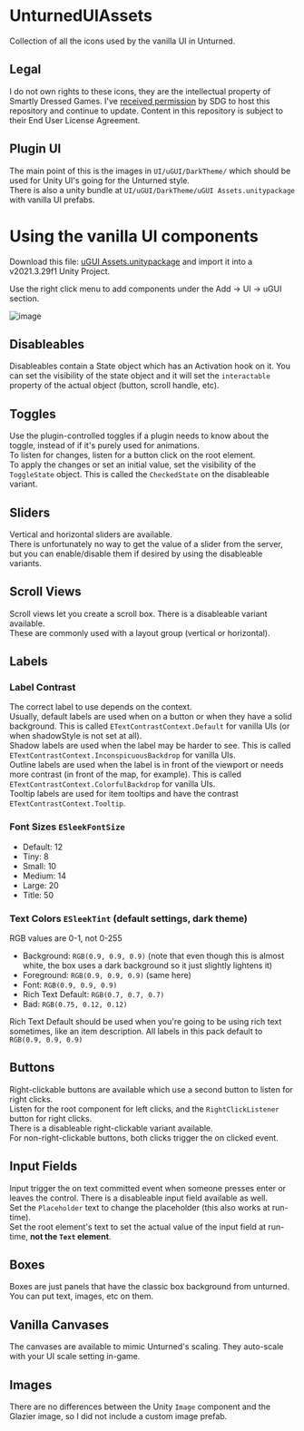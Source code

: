 # UnturnedUIAssets
Collection of all the icons used by the vanilla UI in Unturned.

## Legal
I do not own rights to these icons, they are the intellectual property of Smartly Dressed Games. I've [received permission](https://github.com/DanielWillett/UnturnedUIAssets/issues/1#issue-3029522441) by SDG to host this repository and continue to update. Content in this repository is subject to their End User License Agreement.

## Plugin UI

The main point of this is the images in `UI/uGUI/DarkTheme/` which should be used for Unity UI's going for the Unturned style.<br/>
There is also a unity bundle at `UI/uGUI/DarkTheme/uGUI Assets.unitypackage` with vanilla UI prefabs.

# Using the vanilla UI components

Download this file: [uGUI Assets.unitypackage](https://github.com/DanielWillett/UnturnedUIAssets/blob/main/UI/uGUI/DarkTheme/uGUI%20Assets.unitypackage) and import it into a v2021.3.29f1 Unity Project.

Use the right click menu to add components under the Add -> UI -> uGUI section.

![image](https://github.com/DanielWillett/UnturnedUIAssets/assets/12886600/e5045cf5-78dd-4bd1-bb95-d1bc2b4cb473)


## Disableables
Disableables contain a State object which has an Activation hook on it. You can set the visibility of the state object and it will set the `interactable` property of the actual object (button, scroll handle, etc).

## Toggles
Use the plugin-controlled toggles if a plugin needs to know about the toggle, instead of if it's purely used for animations.<br/>
To listen for changes, listen for a button click on the root element.<br/>
To apply the changes or set an initial value, set the visibility of the `ToggleState` object. This is called the `CheckedState` on the disableable variant.

## Sliders
Vertical and horizontal sliders are available.<br/>
There is unfortunately no way to get the value of a slider from the server, but you can enable/disable them if desired by using the disableable variants.

## Scroll Views
Scroll views let you create a scroll box. There is a disableable variant available.<br/>
These are commonly used with a layout group (vertical or horizontal).<br/>

## Labels

### Label Contrast
The correct label to use depends on the context.<br/>
Usually, default labels are used when on a button or when they have a solid background. This is called `ETextContrastContext.Default` for vanilla UIs (or when shadowStyle is not set at all).<br/>
Shadow labels are used when the label may be harder to see. This is called `ETextContrastContext.InconspicuousBackdrop` for vanilla UIs.<br/>
Outline labels are used when the label is in front of the viewport or needs more contrast (in front of the map, for example). This is called `ETextContrastContext.ColorfulBackdrop` for vanilla UIs.<br/>
Tooltip labels are used for item tooltips and have the contrast `ETextContrastContext.Tooltip`.

### Font Sizes `ESleekFontSize`
* Default: 12
* Tiny: 8
* Small: 10
* Medium: 14
* Large: 20
* Title: 50

### Text Colors `ESleekTint` (default settings, dark theme)
RGB values are 0-1, not 0-255
* Background: `RGB(0.9, 0.9, 0.9)` (note that even though this is almost white, the box uses a dark background so it just slightly lightens it)
* Foreground: `RGB(0.9, 0.9, 0.9)` (same here)
* Font: `RGB(0.9, 0.9, 0.9)`
* Rich Text Default: `RGB(0.7, 0.7, 0.7)`
* Bad: `RGB(0.75, 0.12, 0.12)`

Rich Text Default should be used when you're going to be using rich text sometimes, like an item description. All labels in this pack default to `RGB(0.9, 0.9, 0.9)`

## Buttons
Right-clickable buttons are available which use a second button to listen for right clicks.<br/>
Listen for the root component for left clicks, and the `RightClickListener` button for right clicks.<br/>
There is a disableable right-clickable variant available.<br/>
For non-right-clickable buttons, both clicks trigger the on clicked event.

## Input Fields
Input trigger the on text committed event when someone presses enter or leaves the control. There is a disableable input field available as well.<br/>
Set the `Placeholder` text to change the placeholder (this also works at run-time).<br/>
Set the root element's text to set the actual value of the input field at run-time, **not the `Text` element**.

## Boxes
Boxes are just panels that have the classic box background from unturned. You can put text, images, etc on them.

## Vanilla Canvases
The canvases are available to mimic Unturned's scaling. They auto-scale with your UI scale setting in-game.

## Images
There are no differences between the Unity `Image` component and the Glazier image, so I did not include a custom image prefab.
